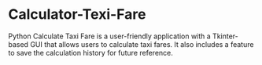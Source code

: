 # Calculator-Texi-Fare
Python Calculate Taxi Fare is a user-friendly application with a Tkinter-based GUI that allows users to calculate taxi fares. It also includes a feature to save the calculation history for future reference.
